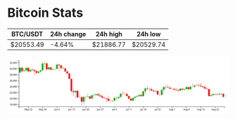 # Bitcoin Stats

BTC/USDT|24h change|24h high|24h low|
|---|---|---|---|
|$20553.49|-4.64%|$21886.77|$20529.74|

<img src="./chart.svg">
